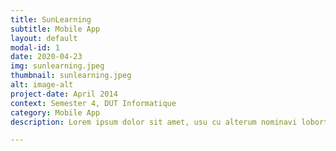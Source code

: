 ```yaml
---
title: SunLearning
subtitle: Mobile App
layout: default
modal-id: 1
date: 2020-04-23
img: sunlearning.jpeg
thumbnail: sunlearning.jpeg
alt: image-alt
project-date: April 2014
context: Semester 4, DUT Informatique
category: Mobile App
description: Lorem ipsum dolor sit amet, usu cu alterum nominavi lobortis. At duo novum diceret. Tantas apeirian vix et, usu sanctus postulant inciderint ut, populo diceret necessitatibus in vim. Cu eum dicam feugiat noluisse.

---
```

